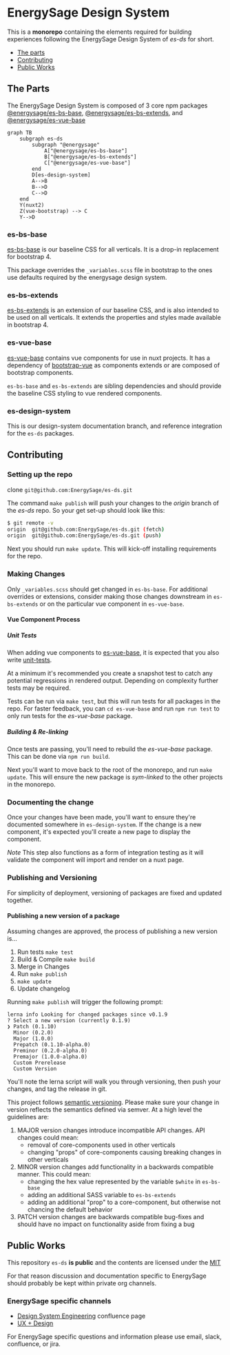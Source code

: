 # EnergySage Design System

This is a **monorepo** containing the elements required for building experiences following the EnergySage Design System of *es-ds* for short.

- [The parts](#the-parts)
- [Contributing](#contributing)
- [Public Works](#public-works)

## The Parts

The EnergySage Design System is composed of 3 core npm packages [@energysage/es-bs-base](https://www.npmjs.com/package/@energysage/es-bs-base), [@energysage/es-bs-extends](https://www.npmjs.com/package/@energysage/es-bs-extends), and [@energysage/es-vue-base
](https://www.npmjs.com/package/@energysage/es-vue-base)

```mermaid
graph TB
    subgraph es-ds
        subgraph "@energysage"
            A["@energysage/es-bs-base"]
            B["@energysage/es-bs-extends"]
            C["@energysage/es-vue-base"]
        end
        D[es-design-system]
        A-->B
        B-->D
        C-->D
    end
    Y(nuxt2)
    Z(vue-bootstrap) --> C
    Y-->D
```

### es-bs-base

[es-bs-base](./es-bs-base/) is our baseline CSS for all verticals. It is a drop-in replacement for bootstrap 4.

This package overrides the `_variables.scss` file in bootstrap to the ones use defaults required by the energysage design system.

### es-bs-extends

[es-bs-extends](./es-bs-extends/) is an extension of our baseline CSS, and is also intended to be used on all verticals. It extends the properties and styles made available in bootstrap 4.

### es-vue-base

[es-vue-base](./es-vue-base/) contains vue components for use in nuxt projects. It has a dependency of [bootstrap-vue](https://bootstrap-vue.org/) as components extends or are composed of bootstrap components.

`es-bs-base` and `es-bs-extends` are sibling dependencies and should provide the baseline CSS styling to vue rendered components.

### es-design-system

This is our design-system documentation branch, and reference integration for the `es-ds` packages.

## Contributing

### Setting up the repo

clone `git@github.com:EnergySage/es-ds.git`

The command `make publish` will push your changes to the *origin* branch of the *es-ds* repo. So your get set-up should look like this:

```bash
$ git remote -v
origin  git@github.com:EnergySage/es-ds.git (fetch)
origin  git@github.com:EnergySage/es-ds.git (push)
```

Next you should run `make update`. This will kick-off installing requirements for the repo.

### Making Changes

Only `_variables.scss` should get changed in `es-bs-base`. For additional overrides or extensions, consider making those changes downstream in `es-bs-extends` or on the particular vue component in `es-vue-base`.

#### Vue Component Process

##### Unit Tests

When adding vue components to [es-vue-base](./es-vue-base/src/lib-components), it is expected that you also write [unit-tests](./es-vue-base/tests/).

At a minimum it's recommended you create a snapshot test to catch any potential regressions in rendered output. Depending on complexity further tests may be required.

Tests can be run via `make test`, but this will run tests for all packages in the repo. For faster feedback, you can `cd es-vue-base` and run `npm run test` to only run tests for the *es-vue-base* package.

##### Building & Re-linking

Once tests are passing, you'll need to rebuild the *es-vue-base* package. This can be done via `npm run build`.

Next you'll want to move back to the root of the monorepo, and run `make update`. This will ensure the new package is *sym-linked* to the other projects in the monorepo.

### Documenting the change

Once your changes have been made, you'll want to ensure they're documented somewhere in `es-design-system`. If the change is a new component, it's expected you'll create a new page to display the component.

*Note* This step also functions as a form of integration testing as it will validate the component will import and render on a nuxt page.

### Publishing and Versioning

For simplicity of deployment, versioning of packages are fixed and updated together.

#### Publishing a new version of a package

Assuming changes are approved, the process of publishing a new version is...

1. Run tests `make test`
2. Build & Compile `make build`
3. Merge in Changes
4. Run `make publish`
5. `make update`
6. Update changelog

Running `make publish` will trigger the following prompt:

```
lerna info Looking for changed packages since v0.1.9
? Select a new version (currently 0.1.9) 
❯ Patch (0.1.10) 
  Minor (0.2.0) 
  Major (1.0.0) 
  Prepatch (0.1.10-alpha.0) 
  Preminor (0.2.0-alpha.0) 
  Premajor (1.0.0-alpha.0) 
  Custom Prerelease 
  Custom Version 
```

You'll note the lerna script will walk you through versioning, then push your changes, and tag the release in git.

This project follows [semantic versioning](https://semver.org/). Please make sure your change in version reflects the semantics defined via semver. At a high level the guidelines are:

1. MAJOR version changes introduce incompatible API changes. API changes could mean:
    - removal of core-components used in other verticals
    - changing "props" of core-components causing breaking changes in other verticals
2. MINOR version changes add functionality in a backwards compatible manner. This could mean:
    - changing the hex value represented by the variable `$white` in `es-bs-base`
    - adding an additional SASS variable to `es-bs-extends`
    - adding an additional "prop" to a core-component, but otherwise not chancing the default behavior
3. PATCH version changes are backwards compatible bug-fixes and should have no impact on functionality aside from fixing a bug

## Public Works

This repository `es-ds` **is public** and the contents are licensed under the
[MIT](https://tldrlegal.com/license/mit-license#summary)

For that reason discussion and documentation specific to EnergySage should probably be kept
within private org channels.

### EnergySage specific channels

- [Design System Engineering](https://energysage.atlassian.net/wiki/spaces/DSE/overview) confluence page
- [UX + Design](https://energysage.atlassian.net/wiki/spaces/UX/overview)

For EnergySage specific questions and information
please use email, slack, confluence, or jira.
